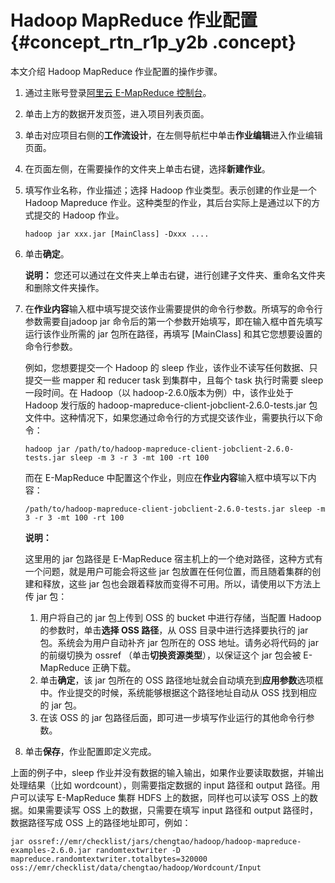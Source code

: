 # Hadoop MapReduce 作业配置 {#concept_rtn_r1p_y2b .concept}

本文介绍 Hadoop MapReduce 作业配置的操作步骤。

1.  通过主账号登录[阿里云 E-MapReduce 控制台](https://emr.console.aliyun.com/)。
2.  单击上方的数据开发页签，进入项目列表页面。
3.  单击对应项目右侧的**工作流设计**，在左侧导航栏中单击**作业编辑**进入作业编辑页面。
4.  在页面左侧，在需要操作的文件夹上单击右键，选择**新建作业**。
5.  填写作业名称，作业描述；选择 Hadoop 作业类型。表示创建的作业是一个 Hadoop Mapreduce 作业。这种类型的作业，其后台实际上是通过以下的方式提交的 Hadoop 作业。

    ```
    hadoop jar xxx.jar [MainClass] -Dxxx ....
    ```

6.  单击**确定**。

    **说明：** 您还可以通过在文件夹上单击右键，进行创建子文件夹、重命名文件夹和删除文件夹操作。

7.  在**作业内容**输入框中填写提交该作业需要提供的命令行参数。所填写的命令行参数需要自jadoop jar 命令后的第一个参数开始填写，即在输入框中首先填写运行该作业所需的 jar 包所在路径，再填写 \[MainClass\] 和其它您想要设置的命令行参数。

    例如，您想要提交一个 Hadoop 的 sleep 作业，该作业不读写任何数据、只提交一些 mapper 和 reducer task 到集群中，且每个 task 执行时需要 sleep 一段时间。在 Hadoop（以 hadoop-2.6.0版本为例）中，该作业处于 Hadoop 发行版的 hadoop-mapreduce-client-jobclient-2.6.0-tests.jar 包文件中。这种情况下，如果您通过命令行的方式提交该作业，需要执行以下命令：

    ```
    hadoop jar /path/to/hadoop-mapreduce-client-jobclient-2.6.0-tests.jar sleep -m 3 -r 3 -mt 100 -rt 100
    ```

    而在 E-MapReduce 中配置这个作业，则应在**作业内容**输入框中填写以下内容：

    ```
    /path/to/hadoop-mapreduce-client-jobclient-2.6.0-tests.jar sleep -m 3 -r 3 -mt 100 -rt 100
    ```

    **说明：** 

    这里用的 jar 包路径是 E-MapReduce 宿主机上的一个绝对路径，这种方式有一个问题，就是用户可能会将这些 jar 包放置在任何位置，而且随着集群的创建和释放，这些 jar 包也会跟着释放而变得不可用。所以，请使用以下方法上传 jar 包：

    1.  用户将自己的 jar 包上传到 OSS 的 bucket 中进行存储，当配置 Hadoop 的参数时，单击**选择 OSS 路径**，从 OSS 目录中进行选择要执行的 jar 包。系统会为用户自动补齐 jar 包所在的 OSS 地址。请务必将代码的 jar 的前缀切换为 ossref （单击**切换资源类型**），以保证这个 jar 包会被 E-MapReduce 正确下载。
    2.  单击**确定**，该 jar 包所在的 OSS 路径地址就会自动填充到**应用参数**选项框中。作业提交的时候，系统能够根据这个路径地址自动从 OSS 找到相应的 jar 包。
    3.  在该 OSS 的 jar 包路径后面，即可进一步填写作业运行的其他命令行参数。
8.  单击**保存**，作业配置即定义完成。

上面的例子中，sleep 作业并没有数据的输入输出，如果作业要读取数据，并输出处理结果（比如 wordcount），则需要指定数据的 input 路径和 output 路径。用户可以读写 E-MapReduce 集群 HDFS 上的数据，同样也可以读写 OSS 上的数据。如果需要读写 OSS 上的数据，只需要在填写 input 路径和 output 路径时，数据路径写成 OSS 上的路径地址即可，例如：

```
jar ossref://emr/checklist/jars/chengtao/hadoop/hadoop-mapreduce-examples-2.6.0.jar randomtextwriter -D mapreduce.randomtextwriter.totalbytes=320000 oss://emr/checklist/data/chengtao/hadoop/Wordcount/Input
```

